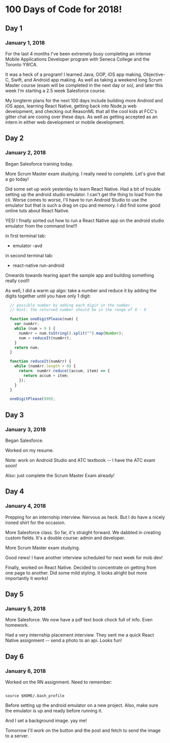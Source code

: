 # 100 Days of Code for 2018! #

## Day 1 ##
### January 1, 2018 ###
For the last 4 months I've been extremely busy completing an intense Mobile Applications Developer program with Seneca College and the Toronto YWCA.

It was a heck of a program! I learned Java, OOP, iOS app making, Objective-C, Swift, and Android app making. As well as taking a weekend long Scrum Master course (exam will be completed in the next day or so), and later this week I'm starting a 2.5 week Salesforce course.

My longterm plans for the next 100 days include building more Android and iOS apps, learning React Native, getting back into Node.js web development, and checking out ReasonML that all the cool kids at FCC's gitter chat are cooing over these days. As well as getting accepted as an intern in either web development or mobile development.

## Day 2 ##
### January 2, 2018 ###

Began Salesforce training today.

More Scrum Master exam studying. I really need to complete. Let's give that a go today!

Did some set up work yesterday to learn React Native. Had a bit of trouble setting up the android studio emulator. I can't get the thing to load from the cli. Worse comes to worse, I'll have to run Android Studio to use the emulator but that is such a drag on cpu and memory. I did find some good online tuts about React Native.

YES! I finally sorted out how to run a React Native app on the android studio emulator from the command line!!!

in first terminal tab:
* emulator -avd <name of emulator>

in second terminal tab:
* react-native run-android

Onwards towards tearing apart the sample app and building something really cool!!

As well, I did a warm up algo: take a number and reduce it by adding the digits together until you have only 1 digit:

```javascript
  // possible number by adding each digit in the number.
  // Hint: the returned number should be in the range of 0 - 9

  function oneDigitPlease(num) {
    var numArr;
    while (num > 9 ) {
      numArr = num.toString().split("").map(Number);
      num = reduceIt(numArr);
    }
    return num;
  }

  function reduceIt(numArr) {
    while (numArr.length > 0) {
      return  numArr.reduce((accum, item) => {
        return accum + item;
      });
    }
  }

  oneDigitPlease(999);

```

## Day 3 ##
### January 3, 2018 ###

Began Salesforce.

Worked on my resume.

Note: work on Android Studio and ATC textbook -- I have the ATC exam soon!

Also: just complete the Scrum Master Exam already!

## Day 4 ##
### January 4, 2018 ###

Prepping for an internship interview. Nervous as heck. But I do have a nicely ironed shirt for the occasion.

More Salesforce class. So far, it's straight forward. We dabbled in creating custom fields. It's a double course: admin and developer.

More Scrum Master exam studying.

Good news! I have another interview scheduled for next week for mob dev!

Finally, worked on React Native. Decided to concentrate on getting from one page to another. Did some mild styling. It looks alright but more importantly it works!

## Day 5 ##
### January 5, 2018 ###

More Salesforce. We now have a pdf text book chock full of info. Even homework.

Had a very internship placement interview. They sent me a quick React Native assignment -- send a photo to an api. Looks fun!

## Day 6 ##
### January 6, 2018 ###

Worked on the RN assignment. Need to remember:

```

source $HOME/.bash_profile
```

Before setting up the android emulator on a new project.
Also, make sure the emulator is up and ready before running it.

And I set a background image. yay me!

Tomorrow I'll work on the button and the post and fetch to send the image to a server.

